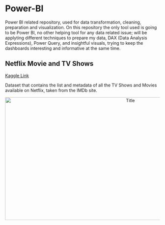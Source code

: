 # Power-BI
Power BI related repository, used for data transformation, cleaning, preparation and visualization. On this repository the only tool used is going to be Power BI, no other helping tool for any data related issue; will be applyting different techniques to prepare my data, DAX (Data Analysis Expressions), Power Query, and insightful visuals, trying to keep the dashboards interesting and informative at the same time.

## Netflix Movie and TV Shows

[Kaggle Link](https://www.kaggle.com/datasets/snehaanbhawal/netflix-tv-shows-and-movie-list)

Dataset that contains the list and metadata of all the TV Shows and Movies available on Netflix, taken from the IMDb site.

<p align="center">
  <img src="https://i.imgur.com/Le5H0j5.png" alt="Title" width="800px" height="400px">
</p>
